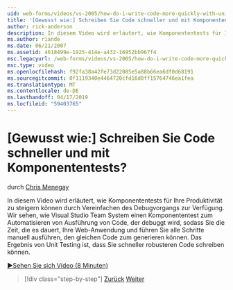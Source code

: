 ```yaml
---
uid: web-forms/videos/vs-2005/how-do-i-write-code-more-quickly-with-unit-tests
title: '[Gewusst wie:] Schreiben Sie Code schneller und mit Komponententests? | Microsoft-Dokumentation'
author: rick-anderson
description: In diesem Video wird erläutert, wie Komponententests für Ihre Produktivität zu steigern können durch Vereinfachen des Debugvorgangs zur Verfügung. Wir sehen, wie Visual Studio Team System eine u generieren können...
ms.author: riande
ms.date: 06/21/2007
ms.assetid: 4618499e-1925-414e-a432-16952bb967f4
msc.legacyurl: /web-forms/videos/vs-2005/how-do-i-write-code-more-quickly-with-unit-tests
msc.type: video
ms.openlocfilehash: f92fa38a42fe73d22085e5a88b66ea6df0d68191
ms.sourcegitcommit: 0f1119340e4464720cfd16d0ff15764746ea1fea
ms.translationtype: MT
ms.contentlocale: de-DE
ms.lasthandoff: 04/17/2019
ms.locfileid: "59403765"
---
```

# <a name="how-do-i-write-code-more-quickly-with-unit-tests"></a>[Gewusst wie:] Schreiben Sie Code schneller und mit Komponententests?

durch [Chris Menegay](https://twitter.com/CMenegay)

In diesem Video wird erläutert, wie Komponententests für Ihre Produktivität zu steigern können durch Vereinfachen des Debugvorgangs zur Verfügung. Wir sehen, wie Visual Studio Team System einen Komponententest zum Automatisieren von Ausführung von Code, der debuggt wird, sodass Sie die Zeit, die es dauert, Ihre Web-Anwendung und führen Sie alle Schritte manuell ausführen, den gleichen Code zum generieren können. Das Ergebnis von Unit Testing ist, dass Sie schneller robusteren Code schreiben können.

[&#9654;Sehen Sie sich Video (8 Minuten)](https://channel9.msdn.com/Blogs/ASP-NET-Site-Videos/how-do-i-write-code-more-quickly-with-unit-tests)

> [!div class="step-by-step"]
> [Zurück](how-do-i-create-my-own-bug-work-item.md)
> [Weiter](how-do-i-practice-test-driven-development.md)
